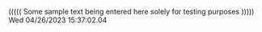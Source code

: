 ((((( Some sample text being entered here solely for testing purposes ))))) Wed 04/26/2023 15:37:02.04
